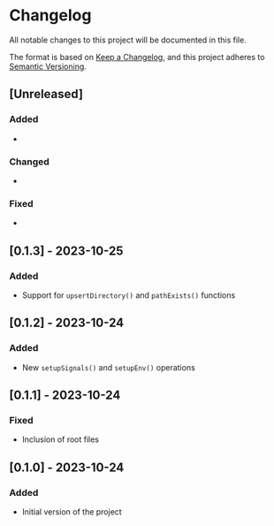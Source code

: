 # Changelog

All notable changes to this project will be documented in this file.

The format is based on [Keep a Changelog](https://keepachangelog.com/en/1.0.0/),
and this project adheres to [Semantic Versioning](https://semver.org/spec/v2.0.0.html).

## [Unreleased]

### Added

*

### Changed

*

### Fixed

*

## [0.1.3] - 2023-10-25

### Added

* Support for `upsertDirectory()` and `pathExists()` functions

## [0.1.2] - 2023-10-24

### Added

* New `setupSignals()` and `setupEnv()` operations

## [0.1.1] - 2023-10-24

### Fixed

* Inclusion of root files

## [0.1.0] - 2023-10-24

### Added

* Initial version of the project

